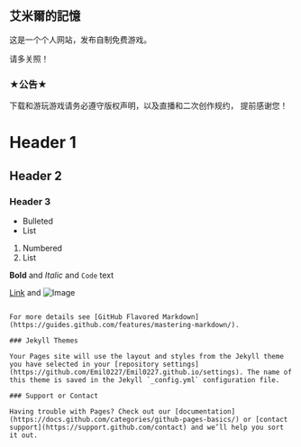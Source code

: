 ## 艾米爾的記憶

这是一个个人网站，发布自制免费游戏。

请多关照！

### ★公告★

下载和游玩游戏请务必遵守版权声明，以及直播和二次创作规约，
提前感谢您！


# Header 1
## Header 2
### Header 3

- Bulleted
- List

1. Numbered
2. List

**Bold** and _Italic_ and `Code` text

[Link](url) and ![Image](src)
```

For more details see [GitHub Flavored Markdown](https://guides.github.com/features/mastering-markdown/).

### Jekyll Themes

Your Pages site will use the layout and styles from the Jekyll theme you have selected in your [repository settings](https://github.com/Emil0227/Emil0227.github.io/settings). The name of this theme is saved in the Jekyll `_config.yml` configuration file.

### Support or Contact

Having trouble with Pages? Check out our [documentation](https://docs.github.com/categories/github-pages-basics/) or [contact support](https://support.github.com/contact) and we’ll help you sort it out.
